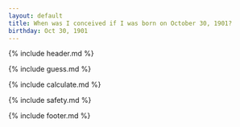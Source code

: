 ```yaml
---
layout: default
title: When was I conceived if I was born on October 30, 1901?
birthday: Oct 30, 1901
---
```


{% include header.md %}

{% include guess.md %}

{% include calculate.md %}

{% include safety.md %}

{% include footer.md %}



